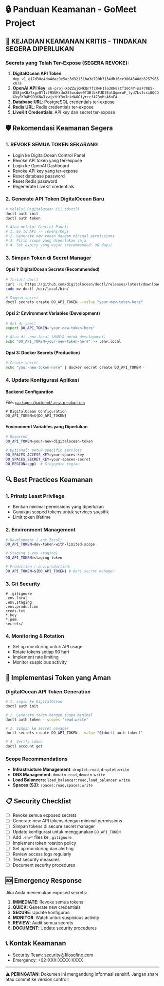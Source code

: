 # 🔒 Panduan Keamanan - GoMeet Project

## 🚨 KEJADIAN KEAMANAN KRITIS - TINDAKAN SEGERA DIPERLUKAN

### Secrets yang Telah Ter-Expose (SEGERA REVOKE):

1. **DigitalOcean API Token**: `dop_v1_e17d38c4da4dac9e5ac3d32131ba3e790b3134db16ce3804348db3257965c07a`
2. **OpenAI API Key**: `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`
3. **Database URL**: PostgreSQL credentials ter-expose
4. **Redis URL**: Redis credentials ter-expose
5. **LiveKit Credentials**: API key dan secret ter-expose

## 🛡️ Rekomendasi Keamanan Segera

### 1. REVOKE SEMUA TOKEN SEKARANG

- Login ke DigitalOcean Control Panel
- Revoke API token yang ter-expose
- Login ke OpenAI Dashboard
- Revoke API key yang ter-expose
- Reset database password
- Reset Redis password
- Regenerate LiveKit credentials

### 2. Generate API Token DigitalOcean Baru

```bash
# Melalui DigitalOcean CLI (doctl)
doctl auth init
doctl auth token

# Atau melalui Control Panel:
# 1. Go to API -> Tokens/Keys
# 2. Generate new token dengan minimal permissions
# 3. Pilih scope yang diperlukan saja
# 4. Set expiry yang wajar (recommended: 90 days)
```

### 3. Simpan Token di Secret Manager

#### Opsi 1: DigitalOcean Secrets (Recommended)

```bash
# Install doctl
curl -sL https://github.com/digitalocean/doctl/releases/latest/download/doctl-1.104.0-linux-amd64.tar.gz | tar xz
sudo mv doctl /usr/local/bin/

# Simpan secret
doctl secrets create DO_API_TOKEN --value "your-new-token-here"
```

#### Opsi 2: Environment Variables (Development)

```bash
# Set di shell
export DO_API_TOKEN="your-new-token-here"

# Atau di .env.local (HANYA untuk development)
echo "DO_API_TOKEN=your-new-token-here" >> .env.local
```

#### Opsi 3: Docker Secrets (Production)

```bash
# Create secret
echo "your-new-token-here" | docker secret create DO_API_TOKEN -
```

### 4. Update Konfigurasi Aplikasi

#### Backend Configuration

File: [`packages/backend/.env.production`](packages/backend/.env.production)

```env
# DigitalOcean Configuration
DO_API_TOKEN=${DO_API_TOKEN}
```

#### Environment Variables yang Diperlukan

```bash
# Required
DO_API_TOKEN=your-new-digitalocean-token

# Optional: untuk specific services
DO_SPACES_ACCESS_KEY=your-spaces-key
DO_SPACES_SECRET_KEY=your-spaces-secret
DO_REGION=sgp1  # Singapore region
```

## 🔍 Best Practices Keamanan

### 1. Prinsip Least Privilege

- Berikan minimal permissions yang diperlukan
- Gunakan scoped tokens untuk services spesifik
- Limit token lifetime

### 2. Environment Management

```bash
# Development (.env.local)
DO_API_TOKEN=dev-token-with-limited-scope

# Staging (.env.staging)
DO_API_TOKEN=staging-token

# Production (.env.production)
DO_API_TOKEN=${DO_API_TOKEN} # Dari secret manager
```

### 3. Git Security

```gitignore
# .gitignore
.env.local
.env.staging
.env.production
creds.txt
*.key
*.pem
secrets/
```

### 4. Monitoring & Rotation

- Set up monitoring untuk API usage
- Rotate tokens setiap 90 hari
- Implement rate limiting
- Monitor suspicious activity

## 🚀 Implementasi Token yang Aman

### DigitalOcean API Token Generation

```bash
# 1. Login ke DigitalOcean
doctl auth init

# 2. Generate token dengan scope minimal
doctl auth token --scopes "read:write"

# 3. Simpan ke secret manager
doctl secrets create DO_API_TOKEN --value "$(doctl auth token)"

# 4. Verify token
doctl account get
```

### Scope Recommendations

- **Infrastructure Management**: `droplet:read,droplet:write`
- **DNS Management**: `domain:read,domain:write`
- **Load Balancers**: `load_balancer:read,load_balancer:write`
- **Spaces (S3)**: `spaces:read,spaces:write`

## 📋 Security Checklist

- [ ] Revoke semua exposed secrets
- [ ] Generate new API tokens dengan minimal permissions
- [ ] Simpan tokens di secure secret manager
- [ ] Update konfigurasi untuk menggunakan `DO_API_TOKEN`
- [ ] Add `.env*` files ke `.gitignore`
- [ ] Implement token rotation policy
- [ ] Set up monitoring dan alerting
- [ ] Review access logs regularly
- [ ] Test security measures
- [ ] Document security procedures

## 🆘 Emergency Response

Jika Anda menemukan exposed secrets:

1. **IMMEDIATE**: Revoke semua tokens
2. **QUICK**: Generate new credentials
3. **SECURE**: Update konfigurasi
4. **MONITOR**: Watch untuk suspicious activity
5. **REVIEW**: Audit semua secrets
6. **DOCUMENT**: Update security procedures

## 📞 Kontak Keamanan

- Security Team: security@filosofine.com
- Emergency: +62-XXX-XXXX-XXXX

---

⚠️ **PERINGATAN**: Dokumen ini mengandung informasi sensitif. Jangan share atau commit ke version control!
